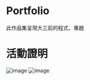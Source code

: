 # Portfolio
此作品集呈現大三前的程式、專題

# 活動證明

![image](https://user-images.githubusercontent.com/75658882/232290558-20c455a9-6394-4774-a3e1-40b8b2ac2c68.png)
![image](https://user-images.githubusercontent.com/75658882/232290958-ef76fd56-0c48-4fab-9c73-7cd8ee18ede7.png)

